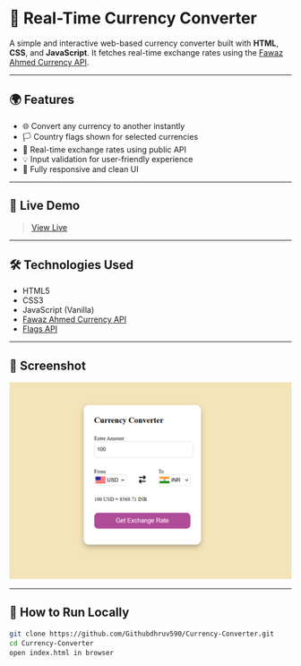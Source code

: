 # 💱 Real-Time Currency Converter

A simple and interactive web-based currency converter built with **HTML**, **CSS**, and **JavaScript**. It fetches real-time exchange rates using the [Fawaz Ahmed Currency API](https://github.com/fawazahmed0/currency-api).

---

## 🌍 Features

- 🌐 Convert any currency to another instantly
- 🏳️ Country flags shown for selected currencies
- 📡 Real-time exchange rates using public API
- 💡 Input validation for user-friendly experience
- 📱 Fully responsive and clean UI

---

## 🚀 Live Demo

> [View Live]( https://githubdhruv590.github.io/Currency-Converter/)  

---

## 🛠️ Technologies Used

- HTML5
- CSS3
- JavaScript (Vanilla)
- [Fawaz Ahmed Currency API](https://github.com/fawazahmed0/currency-api)
- [Flags API](https://flagsapi.com)

---

## 📸 Screenshot

![Screenshot](Screenshot.png)  

---

## 📂 How to Run Locally

```bash
git clone https://github.com/Githubdhruv590/Currency-Converter.git
cd Currency-Converter
open index.html in browser

